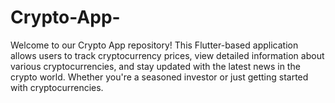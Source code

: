 # Crypto-App-
Welcome to our Crypto App repository! This Flutter-based application allows users to track cryptocurrency prices, view detailed information about various cryptocurrencies, and stay updated with the latest news in the crypto world. Whether you're a seasoned investor or just getting started with cryptocurrencies.
